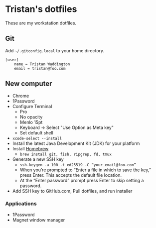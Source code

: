 # Tristan's dotfiles

These are my workstation dotfiles.

## Git

Add `~/.gitconfig.local` to your home directory.

```
[user]
    name = Tristan Waddington
    email = tristan@foo.com
```

## New computer

- Chrome
- 1Password
- Configure Terminal
    - Pro
    - No opacity
    - Menlo 15pt
    - Keyboard -> Select "Use Option as Meta key"
    - Set default shell
- `xcode-select --install`
- Install the latest Java Development Kit (JDK) for your platform
- Install [Homebrew](https://brew.sh/)
  - `brew install git, fish, ripgrep, fd, tmux`
- Generate a new SSH key
  - `ssh-keygen -a 100 -t ed25519 -C “your_email@foo.com”`
  - When you’re prompted to “Enter a file in which to save the key,” press Enter. This accepts the default file location.
  - At the “Enter password” prompt press Enter to skip setting a password.
- Add SSH key to GitHub.com, Pull dotfiles, and run installer

### Applications

- 1Password
- Magnet window manager
